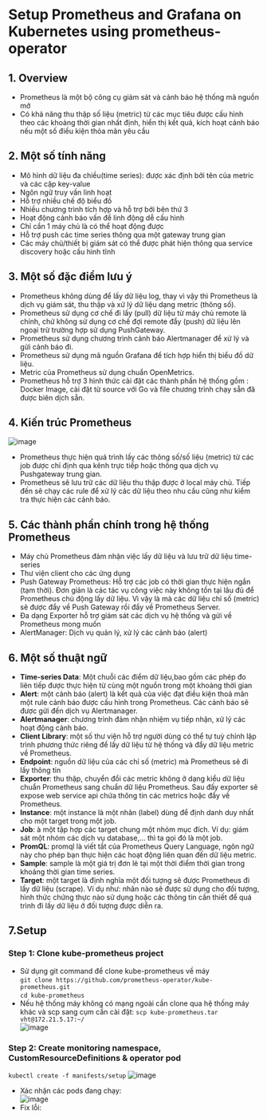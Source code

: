 # Setup Prometheus and Grafana on Kubernetes using prometheus-operator
## 1. Overview
- Prometheus là một bộ công cụ giám sát và cảnh báo hệ thống mã nguồn mở
- Có khả năng thu thập số liệu (metric) từ các mục tiêu được cấu hình theo các khoảng thời gian nhất định, hiển thị kết quả, kích hoạt cảnh báo nếu một số điều kiện thỏa mãn yêu cầu
## 2. Một số tính năng
- Mô hình dữ liệu đa chiều(time series): được xác định bởi tên của metric và các cặp key-value
- Ngôn ngữ truy vấn linh hoạt
- Hỗ trợ nhiều chế độ biểu đồ
- Nhiều chương trình tích hợp và hỗ trợ bởi bên thứ 3
- Hoạt động cảnh báo vấn đề linh động dễ cấu hình
- Chỉ cần 1 máy chủ là có thể hoạt động được
- Hỗ trợ push các time series thông qua một gateway trung gian
- Các máy chủ/thiết bị giám sát có thể được phát hiện thông qua service discovery hoặc cấu hình tĩnh
## 3. Một số đặc điểm lưu ý
- Prometheus không dùng để lấy dữ liệu log, thay vì vậy thì Prometheus là dịch vụ giám sát, thu thập và xử lý dữ liệu dạng metric (thông số).
- Prometheus sử dụng cơ chế đi lấy (pull) dữ liệu từ máy chủ remote là chính, chứ không sử dụng cơ chế đợi remote đẩy (push) dữ liệu lên ngoại trừ trường hợp sử dụng PushGateway.
- Prometheus sử dụng chương trình cảnh báo Alertmanager để xử lý và gửi cảnh báo đi.
- Prometheus sử dụng mã nguồn Grafana để tích hợp hiển thị biểu đồ dữ liệu.
- Metric của Prometheus sử dụng chuẩn OpenMetrics.
- Prometheus hỗ trợ 3 hình thức cài đặt các thành phần hệ thống gồm : Docker Image, cài đặt từ source với Go và file chương trình chạy sẵn đã được biên dịch sẵn.
## 4. Kiến trúc Prometheus
![image](https://user-images.githubusercontent.com/92737759/176344093-a047f96b-d621-4640-9b8b-a7857a1ca2a7.png)  
- Prometheus thực hiện quá trình lấy các thông số/số liệu (metric) từ các job được chỉ định qua kênh trực tiếp hoặc thông qua dịch vụ Pushgateway trung gian. 
- Prometheus sẽ lưu trữ các dữ liệu thu thập được ở local máy chủ. Tiếp đến sẽ chạy các rule để xử lý các dữ liệu theo nhu cầu cũng như kiểm tra thực hiện các cảnh báo.
## 5. Các thành phần chính trong hệ thống Prometheus
- Máy chủ Prometheus đảm nhận việc lấy dữ liệu và lưu trữ dữ liệu time-series
- Thư viện client cho các ứng dụng
- Push Gateway Prometheus: Hỗ trợ các job có thời gian thực hiện ngắn (tạm thời).  Đơn giản là các tác vụ công việc này không tồn tại lâu đủ để Prometheus chủ động lấy dữ liệu. Vì vậy là mà các dữ liệu chỉ số (metric) sẽ được đẩy về Push Gateway rồi đẩy về Prometheus Server.
- Đa dạng Exporter hỗ trợ giám sát các dịch vụ hệ thống và gửi về Prometheus mong muốn
- AlertManager: Dịch vụ quản lý, xử lý các cảnh báo (alert)
## 6. Một số thuật ngữ 
- **Time-series Data**: Một chuỗi các điểm dữ liệu,bao gồm các phép đo liên tiếp được thực hiện từ cùng một nguồn trong một khoảng thời gian
- **Alert**: một cảnh báo (alert) là kết quả của việc đạt điều kiện thoả mãn một rule cảnh báo được cấu hình trong Prometheus. Các cảnh báo sẽ được gửi đến dịch vụ Alertmanager.
- **Alertmanager**: chương trình đảm nhận nhiệm vụ tiếp nhận, xử lý các hoạt động cảnh báo.
- **Client Library**: một số thư viện hỗ trợ người dùng có thể tự tuỳ chỉnh lập trình phương thức riêng để lấy dữ liệu từ hệ thống và đẩy dữ liệu metric về Prometheus.
- **Endpoint**: nguồn dữ liệu của các chỉ số (metric) mà Prometheus sẽ đi lấy thông tin
- **Exporter**: thu thập, chuyển đổi các metric không ở dạng kiểu dữ liệu chuẩn Prometheus sang chuẩn dữ liệu Prometheus. Sau đấy exporter sẽ expose web service api chứa thông tin các metrics hoặc đẩy về Prometheus.
- **Instance**: một instance là một nhãn (label) dùng để định danh duy nhất cho một target trong một job.
- **Job**: à một tập hợp các target chung một nhóm mục đích. Ví dụ: giám sát một nhóm các dịch vụ database,… thì ta gọi đó là một job.
- **PromQL**: promql là viết tắt của Prometheus Query Language, ngôn ngữ này cho phép bạn thực hiện các hoạt động liên quan đến dữ liệu metric.
- **Sample**: sample là một giá trị đơn lẻ tại một thời điểm thời gian trong khoảng thời gian time series.
- **Target**: một target là định nghĩa một đối tượng sẽ được Prometheus đi lấy dữ liệu (scrape). Ví dụ như: nhãn nào sẽ được sử dụng cho đối tượng, hình thức chứng thực nào sử dụng hoặc các thông tin cần thiết để quá trình đi lấy dữ liệu ở đối tượng được diễn ra.
## 7.Setup
### Step 1: Clone kube-prometheus project
- Sử dụng git command để clone kube-prometheus về máy  
`git clone https://github.com/prometheus-operator/kube-prometheus.git`  
`cd kube-prometheus`  
- Nếu hệ thống máy không có mạng ngoài cần clone qua hệ thống máy khác và scp sang cụm cần cài đặt:
`scp kube-prometheus.tar vht@172.21.5.17:~/`  
![image](https://user-images.githubusercontent.com/92737759/176376395-d25cbe65-528b-43af-9abb-4e35dce46df5.png)
### Step 2: Create monitoring namespace, CustomResourceDefinitions & operator pod
`kubectl create -f manifests/setup`
![image](https://user-images.githubusercontent.com/92737759/176378572-e51284ab-29fa-4d38-b660-2c58c7057c2d.png)
- Xác nhận các pods đang chạy:  
![image](https://user-images.githubusercontent.com/92737759/176382832-006eb7d4-8663-486b-abfd-d941ea835302.png)
- Fix lỗi:








